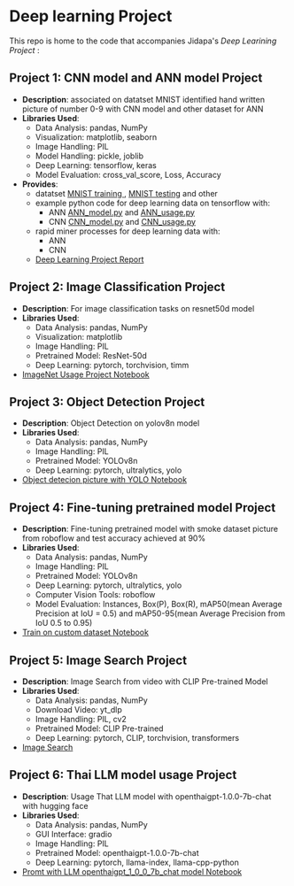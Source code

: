# Deep learning Project

This repo is home to the code that accompanies Jidapa's *Deep Learining Project* :

## Project 1: CNN model and ANN model Project
- **Description**: associated on datatset MNIST identified hand written picture of number 0-9 with CNN model and other dataset for ANN 
- **Libraries Used**:
  - Data Analysis: pandas, NumPy
  - Visualization: matplotlib, seaborn
  - Image Handling: PIL
  - Model Handling: pickle, joblib
  - Deep Learning: tensorflow, keras
  - Model Evaluation: cross_val_score, Loss, Accuracy
- **Provides**:
    - datatset [MNIST training ](https://github.com/JPP-J/deep-_learning_project/tree/1e06ac3f6590fd3618c403e7f454b44b0299ea12/data/MNIST%20-%20JPG%20-%20training), [MNIST testing](https://github.com/JPP-J/deep-_learning_project/tree/1e06ac3f6590fd3618c403e7f454b44b0299ea12/data/MNIST%20-%20JPG%20-%20training) and other
  - example python code for deep learning data on tensorflow with:
      - ANN [ANN_model.py](https://github.com/JPP-J/deep-_learning_project/blob/1e06ac3f6590fd3618c403e7f454b44b0299ea12/ANN_model.py) and [ANN_usage.py](https://github.com/JPP-J/deep-_learning_project/blob/1e06ac3f6590fd3618c403e7f454b44b0299ea12/ANN_usage.py)
      - CNN [CNN_model.py](https://github.com/JPP-J/deep-_learning_project/blob/1e06ac3f6590fd3618c403e7f454b44b0299ea12/CNN_model.py) and [CNN_usage.py](https://github.com/JPP-J/deep-_learning_project/blob/1e06ac3f6590fd3618c403e7f454b44b0299ea12/CNN_usage.py)
  - rapid miner processes for deep learning data with:
      - ANN
      - CNN
  - [Deep Learning Project Report](https://drive.google.com/file/d/1z4KdqlYg3F4nBzVYaPEvUQAG2rQdejAC/view?usp=sharing) 

     
## Project 2: Image Classification Project
- **Description**: For image classification tasks on resnet50d model
- **Libraries Used**:
  - Data Analysis: pandas, NumPy
  - Visualization: matplotlib
  - Image Handling: PIL
  - Pretrained Model: ResNet-50d
  - Deep Learning: pytorch, torchvision, timm
- [ImageNet Usage Project Notebook](https://github.com/JPP-J/deep-_learning_project/blob/c310f4a0ebcec18f773cb4cb3b62b42cc7c232ba/DL_1_Classified_object_imagenet.ipynb)

## Project 3: Object Detection Project
- **Description**:  Object Detection on yolov8n model
- **Libraries Used**:
  - Data Analysis: pandas, NumPy
  - Image Handling: PIL
  - Pretrained Model:  YOLOv8n
  - Deep Learning: pytorch, ultralytics, yolo
- [Object detecion picture with YOLO Notebook](https://github.com/JPP-J/deep-_learning_project/blob/5dafda7bea3fadb6fafba5723149e65eac65f9e0/DL_2_Oblect_dectection.ipynb)

## Project 4: Fine-tuning pretrained model Project
- **Description**: Fine-tuning pretrained model with smoke dataset picture from roboflow and test accuracy achieved at 90%
- **Libraries Used**:
  - Data Analysis: pandas, NumPy
  - Image Handling: PIL
  - Pretrained Model:  YOLOv8n
  - Deep Learning: pytorch, ultralytics, yolo
  - Computer Vision Tools: roboflow
  - Model Evaluation: Instances, Box(P), Box(R), mAP50(mean Average Precision at IoU = 0.5) and mAP50-95(mean Average Precision from IoU 0.5 to 0.95)
- [Train on custom dataset Notebook](https://github.com/JPP-J/deep-_learning_project/blob/5dafda7bea3fadb6fafba5723149e65eac65f9e0/DL_3_train_smoke_dataset.ipynb)

## Project 5: Image Search Project
- **Description**:  Image Search from video with CLIP Pre-trained Model
- **Libraries Used**:
  - Data Analysis: pandas, NumPy
  - Download Video: yt_dlp
  - Image Handling: PIL, cv2
  - Pretrained Model:  CLIP Pre-trained
  - Deep Learning: pytorch, CLIP, torchvision, transformers
- [Image Search](https://github.com/JPP-J/deep-_learning_project/blob/5ae7f5701be9a6fe7e4e35cfa914196da49e2e93/DL_4_Image_search.ipynb)

## Project 6: Thai LLM model usage Project
- **Description**: Usage That LLM model with openthaigpt-1.0.0-7b-chat with hugging face
- **Libraries Used**:
  - Data Analysis: pandas, NumPy
  - GUI Interface: gradio
  - Image Handling: PIL
  - Pretrained Model:  openthaigpt-1.0.0-7b-chat
  - Deep Learning: pytorch, llama-index, llama-cpp-python
- [Promt with LLM openthaigpt_1_0_0_7b_chat model Notebook](https://github.com/JPP-J/deep-_learning_project/blob/74c992978381f462a2f8bed2aaf6009c5f58e732/DL_5_WITH_openthaigpt_1_0_0_7b_chat.ipynb) 
